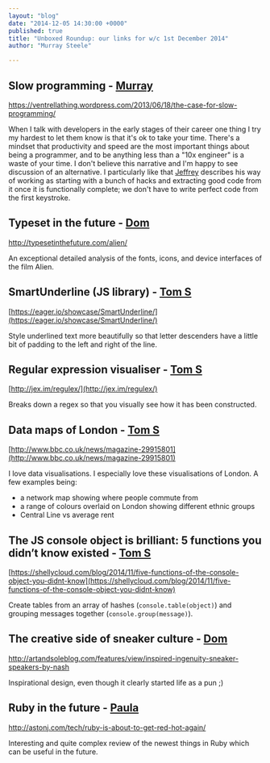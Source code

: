 ```yaml
---
layout: "blog"
date: "2014-12-05 14:30:00 +0000"
published: true
title: "Unboxed Roundup: our links for w/c 1st December 2014"
author: "Murray Steele"

---
```


## Slow programming - [Murray](http://www.unboxedconsulting.com/people/murray-steele)

https://ventrellathing.wordpress.com/2013/06/18/the-case-for-slow-programming/

When I talk with developers in the early stages of their career one thing I try my hardest to let them know is that it's ok to take your time.  There's a mindset that productivity and speed are the most important things about being a programmer, and to be anything less than a "10x engineer" is a waste of your time.  I don't believe this narrative and I'm happy to see discussion of an alternative.  I particularly like that [Jeffrey](https://ventrellathing.wordpress.com/) describes his way of working as starting with a bunch of hacks and extracting good code from it once it is functionally complete; we don't have to write perfect code from the first keystroke.

## Typeset in the future - [Dom](http://www.unboxedconsulting.com/people/dominic-mason)

http://typesetinthefuture.com/alien/

An exceptional detailed analysis of the fonts, icons, and device interfaces of the film Alien.

## SmartUnderline (JS library) - [Tom S](http://www.unboxedconsulting.com/people/tom-sabin)

[https://eager.io/showcase/SmartUnderline/](https://eager.io/showcase/SmartUnderline/)

Style underlined text more beautifully so that letter descenders have a little bit of padding to the left and right of the line.

## Regular expression visualiser - [Tom S](http://www.unboxedconsulting.com/people/tom-sabin)

[http://jex.im/regulex/](http://jex.im/regulex/)

Breaks down a regex so that you visually see how it has been constructed.

## Data maps of London - [Tom S](http://www.unboxedconsulting.com/people/tom-sabin)

[http://www.bbc.co.uk/news/magazine-29915801](http://www.bbc.co.uk/news/magazine-29915801)

I love data visualisations. I especially love these visualisations of London. A few examples being:

- a network map showing where people commute from
- a range of colours overlaid on London showing different ethnic groups
- Central Line vs average rent

## The JS console object is brilliant: 5 functions you didn’t know existed - [Tom S](http://www.unboxedconsulting.com/people/tom-sabin)

[https://shellycloud.com/blog/2014/11/five-functions-of-the-console-object-you-didnt-know](https://shellycloud.com/blog/2014/11/five-functions-of-the-console-object-you-didnt-know)

Create tables from an array of hashes (`console.table(object)`) and grouping messages together (`console.group(message)`).

## The creative side of sneaker culture - [Dom](http://www.unboxedconsulting.com/people/dominic-mason)

http://artandsoleblog.com/features/view/inspired-ingenuity-sneaker-speakers-by-nash

Inspirational design, even though it clearly started life as a pun ;)

## Ruby in the future - [Paula](http://www.unboxedconsulting.com/people/paula-stepinska)

http://astonj.com/tech/ruby-is-about-to-get-red-hot-again/

Interesting and quite complex review of the newest things in Ruby which can be useful in the future.

